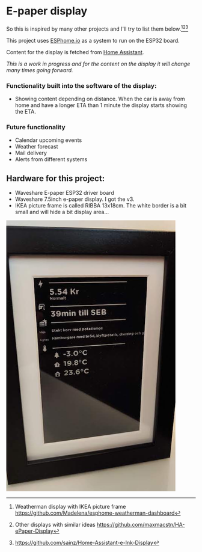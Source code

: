 # E-paper display 
So this is inspired by many other projects and I'll try to list them below.[^1][^2][^3]

This project uses [ESPhome.io](https://esphome.io/) as a system to run on the ESP32 board.

Content for the display is fetched from [Home Assistant](https://www.home-assistant.io/).

*This is a work in progress and for the content on the display it will change many times going forward.*

### Functionality built into the software of the display:
- Showing content depending on distance. When the car is away from home and have a longer ETA than 1 minute the display starts showing the ETA. 

### Future functionality
- Calendar upcoming events
- Weather forecast
- Mail delivery
- Alerts from different systems

## Hardware for this project:

- Waveshare E-paper ESP32 driver board
- Waveshare 7.5inch e-paper display. I got the v3.   
- IKEA picture frame is called RIBBA 13x18cm. The white border is a bit small and will hide a bit display area... 




![e-paper display inside a IKEA picture frame](images-readme/epaper-display.jpeg?raw=true "Title")


[^1]: Weatherman display with IKEA picture frame
  https://github.com/Madelena/esphome-weatherman-dashboard
[^2]: Other displays with similar ideas
  https://github.com/maxmacstn/HA-ePaper-Display
[^3]: https://github.com/sainz/Home-Assistant-e-Ink-Display
